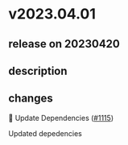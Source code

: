# v2023.04.01

## release on 20230420

## description

## changes

🤖 Update Dependencies (<a class="issue-link js-issue-link" href="https://github.com/android/compose-samples/pull/1115">#1115</a>)

Updated depedencies

